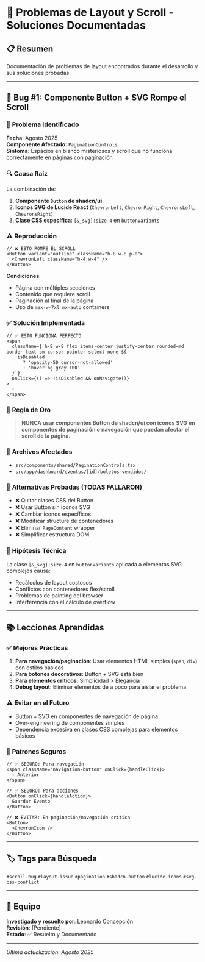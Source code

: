 # 🚨 Problemas de Layout y Scroll - Soluciones Documentadas

## 📋 Resumen
Documentación de problemas de layout encontrados durante el desarrollo y sus soluciones probadas.

---

## 🐛 Bug #1: Componente Button + SVG Rompe el Scroll

### 📍 **Problema Identificado**
**Fecha**: Agosto 2025  
**Componente Afectado**: `PaginationControls`  
**Síntoma**: Espacios en blanco misteriosos y scroll que no funciona correctamente en páginas con paginación

### 🔍 **Causa Raíz**
La combinación de:
1. **Componente `Button` de shadcn/ui** 
2. **Iconos SVG de Lucide React** (`ChevronLeft`, `ChevronRight`, `ChevronsLeft`, `ChevronsRight`)
3. **Clase CSS específica**: `[&_svg]:size-4` en `buttonVariants`

### ⚠️ **Reproducción**
```tsx
// ❌ ESTO ROMPE EL SCROLL
<Button variant="outline" className="h-8 w-8 p-0">
  <ChevronLeft className="h-4 w-4" />
</Button>
```

**Condiciones**:
- Página con múltiples secciones
- Contenido que requiere scroll
- Paginación al final de la página
- Uso de `max-w-7xl mx-auto` containers

### ✅ **Solución Implementada**
```tsx
// ✅ ESTO FUNCIONA PERFECTO
<span
  className={`h-8 w-8 flex items-center justify-center rounded-md border text-sm cursor-pointer select-none ${
    isDisabled 
      ? 'opacity-50 cursor-not-allowed' 
      : 'hover:bg-gray-100'
  }`}
  onClick={() => !isDisabled && onNavigate()}
>
  ‹
</span>
```

### 🎯 **Regla de Oro**
> **NUNCA usar componentes Button de shadcn/ui con iconos SVG en componentes de paginación o navegación que puedan afectar el scroll de la página.**

### 📂 **Archivos Afectados**
- `src/components/shared/PaginationControls.tsx`
- `src/app/dashboard/eventos/[id]/boletos-vendidos/`

### 🧪 **Alternativas Probadas (TODAS FALLARON)**
- ❌ Quitar clases CSS del Button
- ❌ Usar Button sin iconos SVG  
- ❌ Cambiar iconos específicos
- ❌ Modificar structure de contenedores
- ❌ Eliminar `PageContent` wrapper
- ❌ Simplificar estructura DOM

### 🔬 **Hipótesis Técnica**
La clase `[&_svg]:size-4` en `buttonVariants` aplicada a elementos SVG complejos causa:
- Recálculos de layout costosos
- Conflictos con contenedores flex/scroll
- Problemas de painting del browser
- Interferencia con el cálculo de overflow

---

## 📚 **Lecciones Aprendidas**

### ✅ **Mejores Prácticas**
1. **Para navegación/paginación**: Usar elementos HTML simples (`span`, `div`) con estilos básicos
2. **Para botones decorativos**: Button + SVG está bien
3. **Para elementos críticos**: Simplicidad > Elegancia
4. **Debug layout**: Eliminar elementos de a poco para aislar el problema

### ⚠️ **Evitar en el Futuro**
- Button + SVG en componentes de navegación de página
- Over-engineering de componentes simples
- Dependencia excesiva en clases CSS complejas para elementos básicos

### 🔧 **Patrones Seguros**
```tsx
// ✅ SEGURO: Para navegación
<span className="navigation-button" onClick={handleClick}>
  ‹ Anterior
</span>

// ✅ SEGURO: Para acciones
<Button onClick={handleAction}>
  Guardar Evento
</Button>

// ❌ EVITAR: En paginación/navegación crítica
<Button>
  <ChevronIcon />
</Button>
```

---

## 🏷️ **Tags para Búsqueda**
`#scroll-bug` `#layout-issue` `#pagination` `#shadcn-button` `#lucide-icons` `#svg-css-conflict`

---

## 👥 **Equipo**
**Investigado y resuelto por**: Leonardo Concepción  
**Revisión**: [Pendiente]  
**Estado**: ✅ Resuelto y Documentado

---

*Última actualización: Agosto 2025*